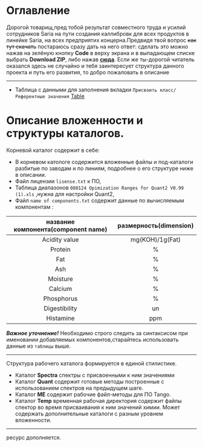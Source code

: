 # Оглавление
Дорогой товарищ,пред тобой результат совместного труда и  усилий сотрудников Saria на пути создания  каллибровк для всех продуктов в линейке Saria, на всех предприятих концерна.Предвидя твой вопрос ~~как тут скачать~~ постараюсь сразу дать на него  ответ: сделать это можно нажав на зелёную кнопку **Code** в верху экрана и в выпадающем списке выбрать **Download ZIP**, либо нажав [**сюда**](https://github.com/lalastepaska/Bruker/archive/master.zip). Если же ты-дорогой читатель оказался здесь не случайно и тебя заинтересует структура данного проекта и путь его развития, то добро пожаловать в описание 
____
- Таблица с данными для заполнения вкладки `Присвоить класс/Референтные значения`  [Table](https://docs.google.com/spreadsheets/d/12_98MNSLLeU78ZmjZKIrHfedY72izdaxoHMGJaDFM5U/edit?usp=sharing)
# Описание вложенности и структуры каталогов.
Корневой каталог содержит в себе:


- В корневом катологе содержится вложенные файлы и под-каталоги разбитые по заводам и по линиям, подробнее о его структуре ниже в описании.
- Файл лицензии `lisense.txt` к ПО,
- Таблица диапазонов `080124 Opimization Ranges for Quant2 V0.99 (1).xls`
,нужна для настройки Quant2,
- Файл `name of components.txt` содержит данные по вычисляемым компонентам :

| название компонента(component name)  | размерность(dimension) |
| :------------------: | :---------: |
|Acidity value|mg(KOH)/1g(Fat) |
|Protein|%|
|Fat|%|
|Ash|%|
|Moisture|%|
|Calcium|%|
|Phosphorus|%|
|Digestibility|un|
|Histamine|ppm|

***Важное уточнение!***
Необходимо строго следить за синтаксисом при именовании добавляемых компонентов,старайтесь использовать  данные из `таблицы` выше.
____
Структура рабочего каталога формируется в  единой стилистике. 
- Каталог **Spectra** спектры с  присвоенными к ним значениями
- Каталог **Quant** содержит готовые методы построенные с использованием спектров на предыдущем шаге.
- Каталог **ME** содержит рабочие файл-методы для  ПО Tango.
- Каталог **Temp** временная рабочая директория содержит файлы спектор во время присваивания к ним значений химии. Может содержать дополнительные каталоги с разным уровнем вложенности.

____
ресурс дополняется.
